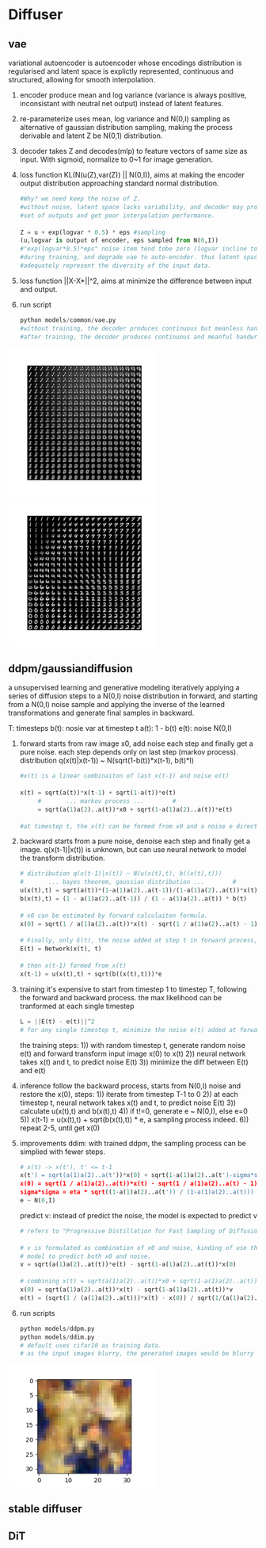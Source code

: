 
# Diffuser
## vae
variational autoencoder is autoencoder whose encodings distribution is regularised and latent 
space is explictly represented, continuous and structured, allowing for smooth interpolation. 
1) encoder produce mean and log variance (variance is always positive, inconsistant with 
   neutral net output) instead of latent features.
2) re-parameterize uses mean, log variance and N(0,I) sampling as alternative of gaussian 
   distribution sampling, making the process derivable and latent Z be N(0,1) distribution.
3) decoder takes Z and decodes(mlp) to feature vectors of same size as input. With sigmoid,
   normalize to 0~1 for image generation.
4) loss function KL(N(u(Z),var(Z)) || N(0,I)), aims at making the encoder output distribution 
   approaching standard normal distribution.
	```python
	#Why? we need keep the noise of Z. 
	#without noise, latent space lacks variability, and decoder may produce only a limited 
   	#set of outputs and get poor interpolation performance. 
   	
	Z = u + exp(logvar * 0.5) * eps #sampling
	(u,logvar is output of encoder, eps sampled from N(0,I)) 
   	#"exp(logvar*0.5)*eps" noise item tend tobe zero (logvar incline to negative infinity) 
   	#during training, and degrade vae to auto-encoder. thus latent space representations can't 
   	#adequately represent the diversity of the input data.
	```
6) loss function ||X-X*||^2, aims at minimize the difference between input and output.

7) run script
	```python
	python models/common/vae.py
   	#without training, the decoder produces continuous but meanless handwrite figures.
   	#after training, the decoder produces continuous and meanful handwrite figures.
 	```
<img src="../assets/vae_chaos.png" width="300" /> <img src="../assets/vae_trained.png" width="300" /> 


## ddpm/gaussiandiffusion
a unsupervised learning and generative modeling iteratively applying a series of diffusion 
steps to a N(0,I) noise distribution in forward, and starting from a N(0,I) noise sample and 
applying the inverse of the learned transformations and generate final samples in backward.

T: timesteps
b(t): nosie var at timestep t
a(t): 1 - b(t)
e(t): noise N(0,I)

1) forward
	starts from raw image x0, add noise each step and finally get a pure noise.
	each step depends only on last step (markov process).
	distribution q(x(t)|x(t-1)) ~ N(sqrt(1-b(t))*x(t-1), b(t)*I)
	
	```python
	#x(t) is a linear combinaiton of last x(t-1) and noise e(t)

	x(t) = sqrt(a(t))*x(t-1) + sqrt(1-a(t))*e(t)
     	 #       ... markov process ...        #
	 	 = sqrt(a(1)a(2)..a(t))*x0 + sqrt(1-a(1)a(2)..a(t))*e(t)
	
	#at timestep t, the x(t) can be formed from x0 and a noise e directly.
	```
2) backward
	starts from a pure noise, denoise each step and finally get a image.
	q(x(t-1)|x(t)) is unknown, but can use neural network to model the transform distribution.
	```python
	# distribution q(x(t-1)|x(t)) ~ N(u(x(t),t), b((x(t),t)))
	#       ... bayes theorem, gaussian distribution ...        #
	u(x(t),t) = sqrt(a(t))*(1-a(1)a(2)..a(t-1))/(1-a(1)a(2)..a(t))*x(t) + sqrt(a(1)a(2)..a(t-1))/(1-a(1)a(2)..a(t))*b(t)*x(0)
	b(x(t),t) = (1 - a(1)a(2)..a(t-1)) / (1 - a(1)a(2)..a(t)) * b(t)

	# x0 can be estimated by forward calculaiton formula.
	x(0) = sqrt(1 / a(1)a(2)..a(t))*x(t) - sqrt(1 / a(1)a(2)..a(t) - 1)*E(t)

	# Finally, only E(t), the noise added at step t in forward process, is unknown. Predict it by network!
	E(t) = Network(x(t), t)

	# then x(t-1) formed from x(t)
	x(t-1) = u(x(t),t) + sqrt(b((x(t),t)))*e
	```
3) training 
	it's expensive to start from timestep 1 to timestep T, following the forward and backward process.
	the max likelihood can be tranformed at each single timestep
	```python
	L = ||E(t) - e(t)||^2
	# for any single timestep t, minimize the noise e(t) added at forward and E(t) predicted at backward.
	```
	the training steps: 
	1)) with random timestep t, generate random noise e(t) and forward transform input image x(0) to x(t)
	2)) neural network takes x(t) and t, to predict noise E(t)
	3)) minimize the diff between E(t) and e(t)
4) inference
	follow the backward process, starts from N(0,I) noise and restore the x(0), steps:
	1)) iterate from timestep T-1 to 0
	2)) at each timestep t, neural network takes x(t) and t, to predict noise E(t)
	3)) calculate u(x(t),t) and b(x(t),t)
	4)) if t!=0, generate e ~ N(0,I), else e=0
	5)) x(t-1) = u(x(t),t) + sqrt(b(x(t),t)) * e, a sampling process indeed.
	6)) repeat 2-5, until get x(0)
5) improvements
	ddim:
	with trained ddpm, the sampling process can be simplied with fewer steps.
	```python
	# x(t) -> x(t'), t' <= t-1
	x(t') = sqrt(a(1)a(2)..a(t'))*x(0) + sqrt(1-a(1)a(2)..a(t')-sigma*sigma)*E(t)+sigma*e
	x(0) = sqrt(1 / a(1)a(2)..a(t))*x(t) - sqrt(1 / a(1)a(2)..a(t) - 1)*E(t)
	sigma*sigma = eta * sqrt((1-a(1)a(2)..a(t')) / (1-a(1)a(2)..a(t))) * sqrt(1 - (1-a(1)a(2)..a(t))/a(1)a(2)..a(t'))
	e ~ N(0,I)
	```


	predict v: 
	instead of predict the noise, the model is expected to predict v
	```python
	# refers to "Progressive Distillation for Fast Sampling of Diffusion Models"

	# v is formulated as combination of x0 and noise, kinding of use the 
    # model to predict both x0 and noise.
	v = sqrt(a(1)a(2)..at(t))*e(t) - sqrt(1-a(1)a(2)..at(t))*x(0)

	# combining x(t) = sqrt(a(1)a(2)..a(t))*x0 + sqrt(1-a(1)a(2)..a(t))*e(t), predict x(0):
	x(0) = sqrt(a(1)a(2)..a(t))*x(t) - sqrt(1-a(1)a(2)..at(t))*v
	e(t) = (sqrt(1 / (a(1)a(2)..a(t)))*x(t) - x(0)) / sqrt(1/(a(1)a(2)..a(t)) - 1)
	```
6) run scripts
	```python
	python models/ddpm.py
	python models/ddim.py
	# default uses cifar10 as training data.
	# as the input images blurry, the generated images would be blurry as well.
 	```
<img src="../assets/ddpm_dog.png" width="300" /> 

## stable diffuser


## DiT
